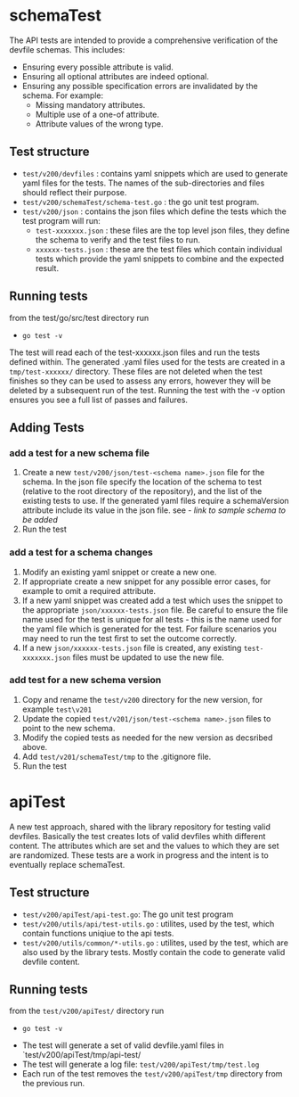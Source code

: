 # schemaTest

The API tests are intended to provide a comprehensive verification of the devfile schemas. This includes:
- Ensuring every possible attribute is valid.
- Ensuring all optional attributes are indeed optional.
- Ensuring any possible specification errors are invalidated by the schema. For example:
    - Missing mandatory attributes.
    - Multiple use of a one-of attribute.
    - Attribute values of the wrong type.

## Test structure

- `test/v200/devfiles` : contains yaml snippets which are used to generate yaml files for the tests. The names of the sub-directories and files should reflect their purpose.
- `test/v200/schemaTest/schema-test.go` : the go unit test program.
- `test/v200/json` :  contains the json files which define the tests which the test program will run:
    - `test-xxxxxxx.json` : these files are the top level json files, they define the schema to verify and the test files to run.
    - `xxxxxx-tests.json` : these are the test files which contain individual tests which provide the yaml snippets to combine and the expected result.

## Running tests

from the test/go/src/test directory run 
- `go test -v`

The test will read each of the test-xxxxxx.json files and run the tests defined within. The generated .yaml files used for the tests are created in a `tmp/test-xxxxxx/` directory. These files are not deleted when the test finishes so they can be used to assess any errors, however they will be deleted by a subsequent run of the test. Running the test with the -v option ensures you see a full list of passes and failures. 

## Adding Tests

### add a test for a new schema file

1. Create a new `test/v200/json/test-<schema name>.json` file for the schema. In the json file  specify the location of the schema to test (relative to the root directory of the repository), and the list of the existing tests to use. If the generated yaml files require a schemaVersion attribute include its value in the json file. see - *link to sample schema to be added*
1. Run the test

### add a test for a schema changes

1. Modify an existing yaml snippet or create a new one.
1. If appropriate create a new snippet for any possible error cases, for example to omit a required attribute.
1. If a new yaml snippet was created add a test which uses the snippet to the appropriate `json/xxxxxx-tests.json` file. Be careful to ensure the file name used for the test is unique for all tests - this is the name used for the yaml file which is generated for the test. For failure scenarios you may need to run the test first to set the outcome correctly. 
1. If a new  `json/xxxxxx-tests.json` file is created, any existing `test-xxxxxxx.json` files must be updated to use the new file.

### add test for a new schema version

1. Copy and rename the `test/v200` directory for the new version, for example `test\v201`
1. Update the copied `test/v201/json/test-<schema name>.json` files to point to the new schema.
1. Modify the copied tests as needed for the new version as decsribed above.
1. Add `test/v201/schemaTest/tmp` to the .gitignore file.
1. Run the test


# apiTest

A new test approach, shared with the library repository for testing valid devfiles. Basically the test creates lots of valid devfiles whith different content. The attributes which are set and the values to which they are set are randomized. These tests are a work in progress and the intent is to eventually replace schemaTest.  

## Test structure

- `test/v200/apiTest/api-test.go`: The go unit test program
- `test/v200/utils/api/test-utils.go` : utilites, used by the test, which contain functions uniqiue to the api tests.
- `test/v200/utils/common/*-utils.go` : utilites, used by the test, which are also used by the library tests. Mostly contain the code to generate valid devfile content.


## Running tests

from the `test/v200/apiTest/` directory run
- `go test -v`

* The test will generate a set of valid devfile.yaml files in `test/v200/apiTest/tmp/api-test/
* The test will generate a log file:  `test/v200/apiTest/tmp/test.log`
* Each run of the test removes the  `test/v200/apiTest/tmp` directory from the previous run.



